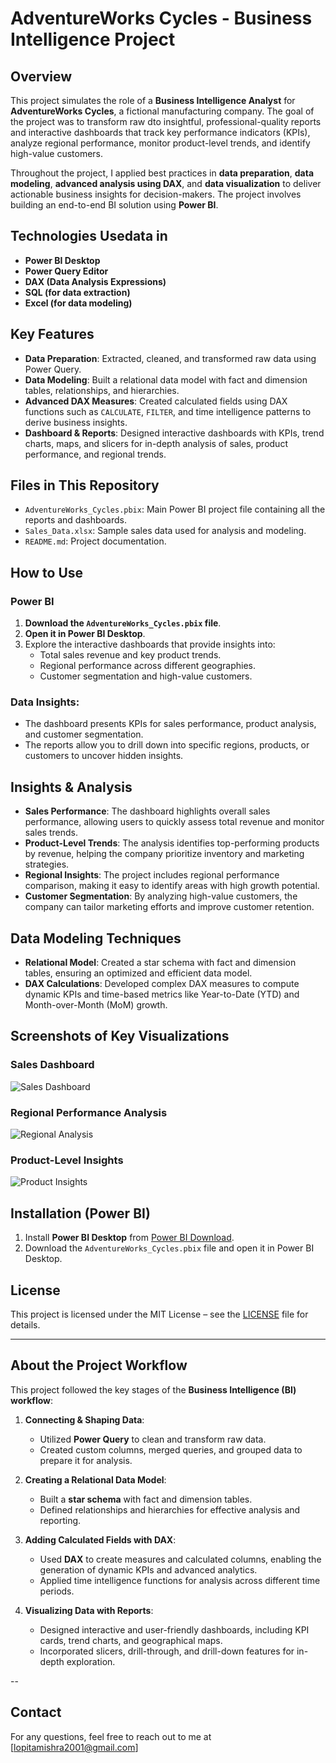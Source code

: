 # AdventureWorks Cycles - Business Intelligence Project

## Overview
This project simulates the role of a **Business Intelligence Analyst** for **AdventureWorks Cycles**, a fictional manufacturing company. The goal of the project was to transform raw dto insightful, professional-quality reports and interactive dashboards that track key performance indicators (KPIs), analyze regional performance, monitor product-level trends, and identify high-value customers.

Throughout the project, I applied best practices in **data preparation**, **data modeling**, **advanced analysis using DAX**, and **data visualization** to deliver actionable business insights for decision-makers. The project involves building an end-to-end BI solution using **Power BI**.

## Technologies Usedata in
- **Power BI Desktop**
- **Power Query Editor**
- **DAX (Data Analysis Expressions)**
- **SQL (for data extraction)**
- **Excel (for data modeling)**

## Key Features
- **Data Preparation**: Extracted, cleaned, and transformed raw data using Power Query.
- **Data Modeling**: Built a relational data model with fact and dimension tables, relationships, and hierarchies.
- **Advanced DAX Measures**: Created calculated fields using DAX functions such as `CALCULATE`, `FILTER`, and time intelligence patterns to derive business insights.
- **Dashboard & Reports**: Designed interactive dashboards with KPIs, trend charts, maps, and slicers for in-depth analysis of sales, product performance, and regional trends.

## Files in This Repository
- `AdventureWorks_Cycles.pbix`: Main Power BI project file containing all the reports and dashboards.
- `Sales_Data.xlsx`: Sample sales data used for analysis and modeling.
- `README.md`: Project documentation.

## How to Use
### Power BI
1. **Download the `AdventureWorks_Cycles.pbix` file**.
2. **Open it in Power BI Desktop**.
3. Explore the interactive dashboards that provide insights into:
   - Total sales revenue and key product trends.
   - Regional performance across different geographies.
   - Customer segmentation and high-value customers.

### Data Insights:
- The dashboard presents KPIs for sales performance, product analysis, and customer segmentation.
- The reports allow you to drill down into specific regions, products, or customers to uncover hidden insights.

## Insights & Analysis
- **Sales Performance**: The dashboard highlights overall sales performance, allowing users to quickly assess total revenue and monitor sales trends.
- **Product-Level Trends**: The analysis identifies top-performing products by revenue, helping the company prioritize inventory and marketing strategies.
- **Regional Insights**: The project includes regional performance comparison, making it easy to identify areas with high growth potential.
- **Customer Segmentation**: By analyzing high-value customers, the company can tailor marketing efforts and improve customer retention.

## Data Modeling Techniques
- **Relational Model**: Created a star schema with fact and dimension tables, ensuring an optimized and efficient data model.
- **DAX Calculations**: Developed complex DAX measures to compute dynamic KPIs and time-based metrics like Year-to-Date (YTD) and Month-over-Month (MoM) growth.

## Screenshots of Key Visualizations
### Sales Dashboard
![Sales Dashboard](screenshots/sales_dashboard.png)

### Regional Performance Analysis
![Regional Analysis](screenshots/regional_performance.png)

### Product-Level Insights
![Product Insights](screenshots/product_performance.png)

## Installation (Power BI)
1. Install **Power BI Desktop** from [Power BI Download](https://powerbi.microsoft.com/downloads/).
2. Download the `AdventureWorks_Cycles.pbix` file and open it in Power BI Desktop.

## License
This project is licensed under the MIT License – see the [LICENSE](LICENSE) file for details.

---

## About the Project Workflow
This project followed the key stages of the **Business Intelligence (BI) workflow**:

1. **Connecting & Shaping Data**:
   - Utilized **Power Query** to clean and transform raw data.
   - Created custom columns, merged queries, and grouped data to prepare it for analysis.

2. **Creating a Relational Data Model**:
   - Built a **star schema** with fact and dimension tables.
   - Defined relationships and hierarchies for effective analysis and reporting.

3. **Adding Calculated Fields with DAX**:
   - Used **DAX** to create measures and calculated columns, enabling the generation of dynamic KPIs and advanced analytics.
   - Applied time intelligence functions for analysis across different time periods.

4. **Visualizing Data with Reports**:
   - Designed interactive and user-friendly dashboards, including KPI cards, trend charts, and geographical maps.
   - Incorporated slicers, drill-through, and drill-down features for in-depth exploration.

--

## Contact
For any questions, feel free to reach out to me at [lopitamishra2001@gmail.com]

